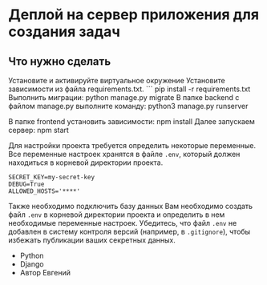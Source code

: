 # Деплой на сервер приложения для создания задач

## Что нужно сделать

 Установите и активируйте виртуальное окружение
 Установите зависимости из файла requirements.txt. ```
 pip install -r requirements.txt
 Выполнить миграции: python manage.py migrate
 В папке backend с файлом manage.py выполните команду:
 python3 manage.py runserver

 В папке frontend установить зависимости: npm install
 Далее запускаем сервер: npm start
 
 Для настройки проекта требуется определить некоторые переменные. Все переменные настроек хранятся в файле `.env`, 
 который должен находиться в корневой директории проекта. 
	
	SECRET_KEY=my-secret-key
	DEBUG=True
	ALLOWED_HOSTS='****'

Также необходимо подключить базу данных
 Вам необходимо создать файл `.env` в корневой директории проекта и определить в нем необходимые переменные настроек. 
 Убедитесь, что файл `.env` не добавлен в систему контроля версий (например, в `.gitignore`), чтобы избежать публикации ваших секретных данных.

- Python 
- Django 
- Автор Евгений

